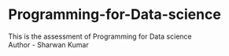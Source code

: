 # Programming-for-Data-science
This is the assessment of Programming for Data science
<br>
Author - Sharwan Kumar
